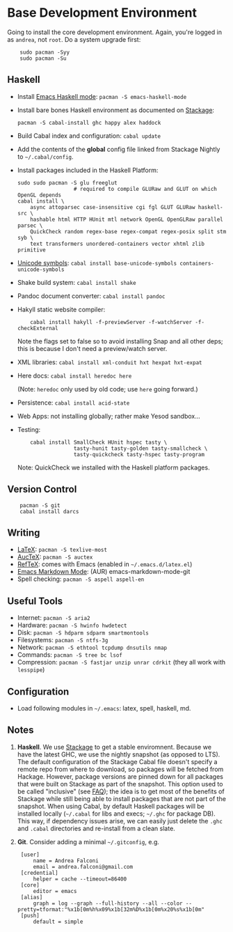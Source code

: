 Base Development Environment
============================
Going to install the core development environment.  Again, you're logged in as `andrea`,
not `root`.  Do a system upgrade first:

        sudo pacman -Syy
        sudo pacman -Su


Haskell
-------
  * Install [Emacs Haskell mode][hask-mode]: `pacman -S emacs-haskell-mode`

  * Install bare bones Haskell environment as documented on [Stackage][stackage-install-hask]:

        pacman -S cabal-install ghc happy alex haddock

  * Build Cabal index and configuration: `cabal update`

  * Add the contents of the **global** config file linked from Stackage Nightly to
    `~/.cabal/config`.

  * Install packages included in the Haskell Platform:

        sudo sudo pacman -S glu freeglut
                          # required to compile GLURaw and GLUT on which OpenGL depends
        cabal install \
            async attoparsec case-insensitive cgi fgl GLUT GLURaw haskell-src \
            hashable html HTTP HUnit mtl network OpenGL OpenGLRaw parallel parsec \
            QuickCheck random regex-base regex-compat regex-posix split stm syb \
            text transformers unordered-containers vector xhtml zlib primitive

  * [Unicode symbols][hask-unicode]: `cabal install base-unicode-symbols containers-unicode-symbols`

  * Shake build system: `cabal install shake`

  * Pandoc document converter: `cabal install pandoc`

  * Hakyll static website compiler:

            cabal install hakyll -f-previewServer -f-watchServer -f-checkExternal

    Note the flags set to false so to avoid installing Snap and all other deps; 
    this is because I don't need a preview/watch server.

  * XML libraries: `cabal install xml-conduit hxt hexpat hxt-expat`

  * Here docs: `cabal install heredoc here`

    (Note: `heredoc` only used by old code; use `here` going forward.)
 
  * Persistence: `cabal install acid-state`

  * Web Apps: not installing globally; rather make Yesod sandbox...

  * Testing:

            cabal install SmallCheck HUnit hspec tasty \
                          tasty-hunit tasty-golden tasty-smallcheck \
                          tasty-quickcheck tasty-hspec tasty-program

    Note: QuickCheck we installed with the Haskell platform packages.

Version Control
---------------
        pacman -S git
        cabal install darcs


Writing
-------
  * [LaTeX][tex]: `pacman -S texlive-most`
  * [AucTeX][auctex]: `pacman -S auctex`
  * [RefTeX][reftex]: comes with Emacs (enabled in `~/.emacs.d/latex.el`)
  * [Emacs Markdown Mode][md-mode]: (AUR) emacs-markdown-mode-git
  * Spell checking: `pacman -S aspell aspell-en`


Useful Tools
------------
  * Internet: `pacman -S aria2`
  * Hardware: `pacman -S hwinfo hwdetect`
  * Disk: `pacman -S hdparm sdparm smartmontools`
  * Filesystems: `pacman -S ntfs-3g`
  * Network: `pacman -S ethtool tcpdump dnsutils nmap`
  * Commands: `pacman -S tree bc lsof`
  * Compression: `pacman -S fastjar unzip unrar cdrkit`
    (they all work with `lesspipe`) 


Configuration
-------------
  * Load following modules in `~/.emacs`: latex, spell, haskell, md.




Notes
-----
1. **Haskell**. We use [Stackage][stackage] to get a stable enviromnent. Because we have
the latest GHC, we use the nightly snapshot (as opposed to LTS).
The default configuration of the Stackage Cabal file doesn't specify a remote repo from
where to download, so packages will be fetched from Hackage. However, package versions
are pinned down for all packages that were built on Stackage as part of the snapshot.
This option used to be called "inclusive" (see [FAQ][stackage-faq]); the idea is to get
most of the benefits of Stackage while still being able to install packages that are not
part of the snapshot.
When using Cabal, by default Haskell packages will be installed locally (`~/.cabal` for
libs and execs; `~/.ghc` for package DB). This way, if dependency issues arise, we can
easily just delete the `.ghc` and `.cabal` directories and re-install from a clean slate.
2. **Git**. Consider adding a minimal `~/.gitconfig`, e.g.

        [user]
	        name = Andrea Falconi
	        email = andrea.falconi@gmail.com
        [credential]
	        helper = cache --timeout=86400
        [core]
	        editor = emacs
        [alias]
            graph = log --graph --full-history --all --color --pretty=tformat:"%x1b[0m%h%x09%x1b[32m%D%x1b[0m%x20%s%x1b[0m"
        [push]
            default = simple



[hask-mode]: http://www.haskell.org/haskellwiki/Emacs
             "Haskell with Emacs"

[tex]: https://wiki.archlinux.org/index.php/TeX_Live
       "LaTeX"

[auctex]: http://www.gnu.org/software/auctex/index.html
	  "AucTeX"

[reftex]: http://www.gnu.org/software/auctex/reftex.html
	  "RefTeX"

[md-mode]: http://jblevins.org/projects/markdown-mode/
           "Emacs Markdown Mode"

[stackage]: https://www.stackage.org/
    "Stackage Server"

[stackage-install-hask]: https://www.stackage.org/install
    "Stackage: Install Haskell"

[stackage-faq]: https://github.com/fpco/stackage/wiki/Stackage-Server-FAQ
    "Stackage Server FAQ"

[hask-unicode]: http://www.haskell.org/haskellwiki/Unicode-symbols
                "Unicode Symbols in Haskell"
